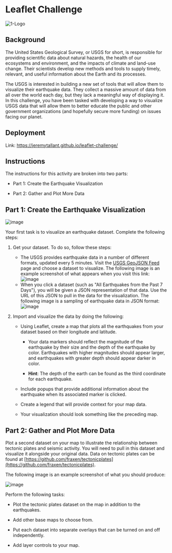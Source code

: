 # Leaflet Challenge

![1-Logo](https://user-images.githubusercontent.com/112406455/213352302-7e8b28e7-f59b-44a2-b791-8ba2b545095a.png)

## Background
The United States Geological Survey, or USGS for short, is responsible for providing scientific data about natural hazards, the health of our ecosystems and environment, and the impacts of climate and land-use change. Their scientists develop new methods and tools to supply timely, relevant, and useful information about the Earth and its processes.

The USGS is interested in building a new set of tools that will allow them to visualize their earthquake data. They collect a massive amount of data from all over the world each day, but they lack a meaningful way of displaying it. In this challenge, you have been tasked with developing a way to visualize USGS data that will allow them to better educate the public and other government organizations (and hopefully secure more funding) on issues facing our planet.

## Deployment
Link: https://jeremytallant.github.io/leaflet-challenge/

## Instructions
The instructions for this activity are broken into two parts:

* Part 1: Create the Earthquake Visualization

* Part 2: Gather and Plot More Data

## Part 1: Create the Earthquake Visualization

![image](https://user-images.githubusercontent.com/112406455/211964430-f40e7e53-51e9-4739-91d0-890cc084ac98.png)

Your first task is to visualize an earthquake dataset. Complete the following steps:

1. Get your dataset. To do so, follow these steps:

    * The USGS provides earthquake data in a number of different formats, updated every 5 minutes. Visit the [USGS GeoJSON Feed](https://earthquake.usgs.gov/earthquakes/feed/v1.0/geojson.php) page and choose a dataset to visualize. The following image is an example screenshot of what appears when you visit this link:
    ![image](https://user-images.githubusercontent.com/112406455/211963549-941d9a21-c3e8-49fa-8bf9-2920606e6633.png)
    * When you click a dataset (such as "All Earthquakes from the Past 7 Days"), you will be given a JSON representation of that data. Use the URL of this JSON to pull in the data for the visualization. The following image is a sampling of earthquake data in JSON format:
    ![image](https://user-images.githubusercontent.com/112406455/211963665-fd72e5c6-01f0-4636-bbd6-2934a6b3a6b8.png)
  
2. Import and visualize the data by doing the following:

    * Using Leaflet, create a map that plots all the earthquakes from your dataset based on their longitude and latitude.

        * Your data markers should reflect the magnitude of the earthquake by their size and the depth of the earthquake by color. Earthquakes with higher magnitudes should appear larger, and earthquakes with greater depth should appear darker in color.

        * **Hint**: The depth of the earth can be found as the third coordinate for each earthquake.
        
    * Include popups that provide additional information about the earthquake when its associated marker is clicked.

    * Create a legend that will provide context for your map data.

    * Your visualization should look something like the preceding map.

## Part 2: Gather and Plot More Data
Plot a second dataset on your map to illustrate the relationship between tectonic plates and seismic activity. You will need to pull in this dataset and visualize it alongside your original data. Data on tectonic plates can be found at [https://github.com/fraxen/tectonicplates](https://github.com/fraxen/tectonicplates).

The following image is an example screenshot of what you should produce:

![image](https://user-images.githubusercontent.com/112406455/211966598-580fa95d-a45a-4f66-ae53-78bd38957ad1.png)

Perform the following tasks:

  * Plot the tectonic plates dataset on the map in addition to the earthquakes.

  * Add other base maps to choose from.

  * Put each dataset into separate overlays that can be turned on and off independently.

  * Add layer controls to your map.
  
